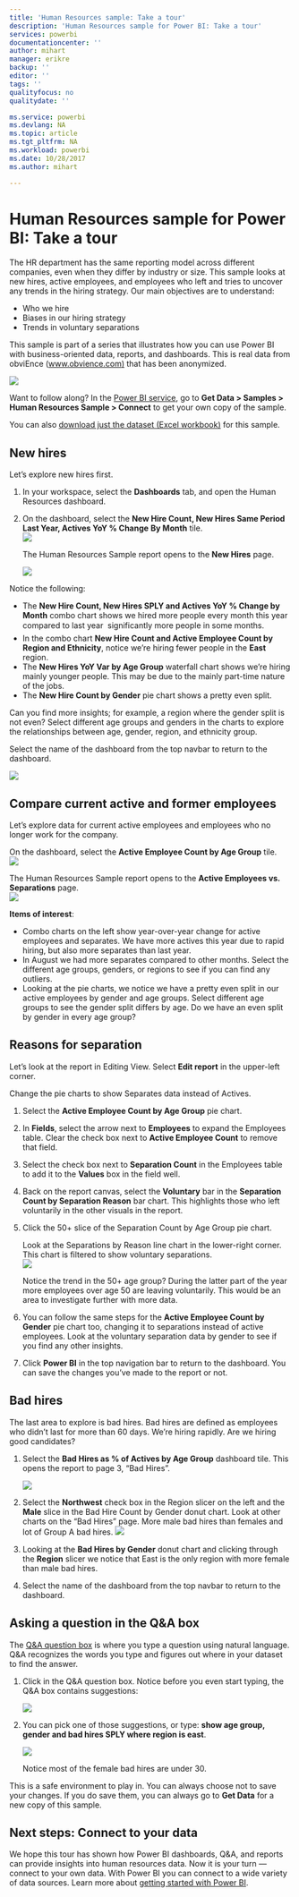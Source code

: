 ```yaml
---
title: 'Human Resources sample: Take a tour'
description: 'Human Resources sample for Power BI: Take a tour'
services: powerbi
documentationcenter: ''
author: mihart
manager: erikre
backup: ''
editor: ''
tags: ''
qualityfocus: no
qualitydate: ''

ms.service: powerbi
ms.devlang: NA
ms.topic: article
ms.tgt_pltfrm: NA
ms.workload: powerbi
ms.date: 10/28/2017
ms.author: mihart

---
```

# Human Resources sample for Power BI: Take a tour
The HR department has the same reporting model across different companies, even when they differ by industry or size. This sample looks at new hires, active employees, and employees who left and tries to uncover any trends in the hiring strategy. Our main objectives are to understand:

* Who we hire
* Biases in our hiring strategy
* Trends in voluntary separations

This sample is part of a series that illustrates how you can use Power BI with business-oriented data, reports, and dashboards. This is real data from obviEnce ([www.obvience.com)](http://www.obvience.com/) that has been anonymized.

![](media/powerbi-sample-human-resources-take-a-tour/hr1.png)

Want to follow along? In the [Power BI service](https://powerbi.com), go to **Get Data > Samples > Human Resources Sample > Connect** to get your own copy of the sample.

You can also [download just the dataset (Excel workbook)](http://go.microsoft.com/fwlink/?LinkId=529780) for this sample.

## New hires
Let’s explore new hires first.

1. In your workspace, select the **Dashboards** tab, and open the Human Resources dashboard.
2. On the dashboard, select the **New Hire Count, New Hires Same Period Last Year, Actives YoY % Change** **By Month** tile.  
   ![](media/powerbi-sample-human-resources-take-a-tour/hr2.png)  
   
   The Human Resources Sample report opens to the **New Hires** page.  
   
   ![](media/powerbi-sample-human-resources-take-a-tour/hr3.png)

Notice the following:

* The **New Hire Count, New Hires SPLY and Actives YoY % Change by Month** combo chart shows we hired more people every month this year compared to last year &#151; significantly more people in some months.
* In the combo chart **New Hire Count and Active Employee Count by Region and Ethnicity**, notice we’re hiring fewer people in the **East** region.
* The **New Hires YoY Var by Age Group** waterfall chart shows we’re hiring mainly younger people. This may be due to the mainly part-time nature of the jobs.
* The **New Hire Count by Gender** pie chart shows a pretty even split.

Can you find more insights; for example, a region where the gender split is not even? Select different age groups and genders in the charts to explore the relationships between age, gender, region, and ethnicity group.

Select the name of the dashboard from the top navbar to return to the dashboard.

![](media/powerbi-sample-human-resources-take-a-tour/power-bi-breadcrumbs.png)

## Compare current active and former employees
Let’s explore data for current active employees and employees who no longer work for the company.

On the dashboard, select the **Active Employee Count by Age Group** tile.  
![](media/powerbi-sample-human-resources-take-a-tour/pbi_hr_sample_activepie.png)

The Human Resources Sample report opens to the **Active Employees vs. Separations** page.  
![](media/powerbi-sample-human-resources-take-a-tour/hr5.png)

**Items of interest**:

* Combo charts on the left show year-over-year change for active employees and separates. We have more actives this year due to rapid hiring, but also more separates than last year.
* In August we had more separates compared to other months. Select the different age groups, genders, or regions to see if you can find any outliers.
* Looking at the pie charts, we notice we have a pretty even split in our active employees by gender and age groups. Select different age groups to see the gender split differs by age. Do we have an even split by gender in every age group? 

## Reasons for separation
Let’s look at the report in Editing View. Select **Edit report** in the upper-left corner. 

Change the pie charts to show Separates data instead of Actives.

1. Select the **Active Employee Count by Age Group** pie chart.
2. In **Fields**, select the arrow next to **Employees** ﻿to expand the Employees table. Clear the check box next to **Active Employee Count**﻿ to remove that field.
3. Select the check box next to **Separation Count** in the Employees table to add it to the **Values** box in the field well.
4. Back on the report canvas, select the **Voluntary** bar in the **Separation Count by Separation Reason** bar chart. This highlights those who left voluntarily in the other visuals in the report.
5. Click the 50+ slice of the Separation Count by Age Group pie chart.
   
   Look at the Separations by Reason line chart in the lower-right corner. This chart is filtered to show voluntary separations.  
   ![](media/powerbi-sample-human-resources-take-a-tour/pbi_hr_sample_sepsover50.png)
   
   Notice the trend in the 50+ age group? During the latter part of the year more employees over age 50 are leaving voluntarily. This would be an area to investigate further with more data.
6. You can follow the same steps for the **Active Employee Count by Gender** pie chart too, changing it to separations instead of active employees. Look at the voluntary separation data by gender to see if you find any other insights.
7. Click **Power BI** in the top navigation bar to return to the dashboard. You can save the changes you’ve made to the report or not.

## Bad hires
The last area to explore is bad hires. Bad hires are defined as employees who didn’t last for more than 60 days. We’re hiring rapidly. Are we hiring good candidates?

1. Select the **Bad Hires as % of Actives by Age Group** dashboard tile. This opens the report to page 3, “Bad Hires”.
   
   ![](media/powerbi-sample-human-resources-take-a-tour/hr7.png)  
2. Select the **Northwest**﻿ check box in the Region slicer on the left and the **Male** slice in the Bad Hire Count by Gender donut chart.  Look at other charts on the “Bad Hires” page. More male bad hires than females and lot of Group A bad hires.
   ![](media/powerbi-sample-human-resources-take-a-tour/pbi_hr_sample_badhirespage.png)  
3. Looking at the **Bad Hires by Gender** donut chart and clicking through the **Region** slicer we notice that East is the only region with more female than male bad hires.  
4. Select the name of the dashboard from the top navbar to return to the dashboard.

## Asking a question in the Q&A box
The [Q&A question box](powerbi-service-how-to-use-q-and-a.md) is where you type a question using natural language. Q&A recognizes the words you type and figures out where in your dataset to find the answer.

1. Click in the Q&A question box. Notice before you even start typing, the Q&A box contains suggestions:
   
   ![](media/powerbi-sample-human-resources-take-a-tour/pbi_hr_sample_qabox.png)
2. You can pick one of those suggestions, or type:  **show age group, gender and bad hires SPLY  where region is east**.  
   
   ![](media/powerbi-sample-human-resources-take-a-tour/pbi_hr_sample_qa_answer.png)
   
   Notice most of the female bad hires are under 30.

This is a safe environment to play in. You can always choose not to save your changes. If you do save them, you can always go to **Get Data** for a new copy of this sample.

## Next steps: Connect to your data
We hope this tour has shown how Power BI dashboards, Q&A, and reports can provide insights into human resources data. Now it is your turn — connect to your own data. With Power BI you can connect to a wide variety of data sources. Learn more about [getting started with Power BI](powerbi-service-get-started.md).  


